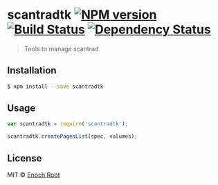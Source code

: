 # scantradtk [![NPM version][npm-image]][npm-url] [![Build Status][travis-image]][travis-url] [![Dependency Status][daviddm-image]][daviddm-url]
> Tools to manage scantrad

## Installation

```sh
$ npm install --save scantradtk
```

## Usage

```js
var scantradtk = require('scantradtk');

scantradtk.createPagesList(spec, volumes);
```
## License

MIT © [Enoch Root]()


[npm-image]: https://badge.fury.io/js/scantradtk.svg
[npm-url]: https://npmjs.org/package/scantradtk
[travis-image]: https://travis-ci.org//scantradtk.svg?branch=master
[travis-url]: https://travis-ci.org//scantradtk
[daviddm-image]: https://david-dm.org//scantradtk.svg?theme=shields.io
[daviddm-url]: https://david-dm.org//scantradtk
